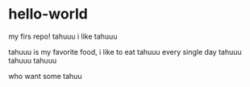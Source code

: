 # hello-world
my firs repo! tahuuu
i like tahuuu 

tahuuu is my favorite food, i like to eat tahuuu every single day
tahuuu tahuuu tahuuu

who want some tahuu
